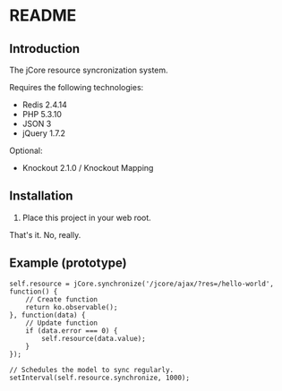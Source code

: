 README
======

Introduction
------------

The jCore resource syncronization system.

Requires the following technologies:
* Redis 2.4.14
* PHP 5.3.10
* JSON 3
* jQuery 1.7.2

Optional:
* Knockout 2.1.0 / Knockout Mapping 

Installation
------------

1. Place this project in your web root.

That's it. No, really. 

Example (prototype)
-------------------

	self.resource = jCore.synchronize('/jcore/ajax/?res=/hello-world', function() {
		// Create function
		return ko.observable();
	}, function(data) {
		// Update function
		if (data.error === 0) {
			self.resource(data.value);
		}
	});

	// Schedules the model to sync regularly.
	setInterval(self.resource.synchronize, 1000);

